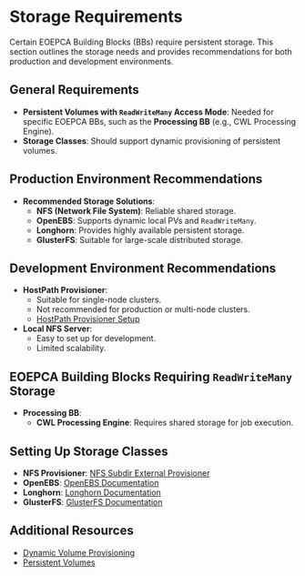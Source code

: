 
# Storage Requirements

Certain EOEPCA Building Blocks (BBs) require persistent storage. This section outlines the storage needs and provides recommendations for both production and development environments.

## General Requirements

- **Persistent Volumes with `ReadWriteMany` Access Mode**: Needed for specific EOEPCA BBs, such as the **Processing BB** (e.g., CWL Processing Engine).
- **Storage Classes**: Should support dynamic provisioning of persistent volumes.

## Production Environment Recommendations

- **Recommended Storage Solutions**:
    - **NFS (Network File System)**: Reliable shared storage.
    - **OpenEBS**: Supports dynamic local PVs and `ReadWriteMany`.
    - **Longhorn**: Provides highly available persistent storage.
    - **GlusterFS**: Suitable for large-scale distributed storage.

## Development Environment Recommendations

- **HostPath Provisioner**:
    - Suitable for single-node clusters.
    - Not recommended for production or multi-node clusters.
    - [HostPath Provisioner Setup](./hostpath-provisioner.md)
- **Local NFS Server**:
    - Easy to set up for development.
    - Limited scalability.

## EOEPCA Building Blocks Requiring `ReadWriteMany` Storage

- **Processing BB**:
    - **CWL Processing Engine**: Requires shared storage for job execution.


## Setting Up Storage Classes

- **NFS Provisioner**: [NFS Subdir External Provisioner](https://github.com/kubernetes-sigs/nfs-subdir-external-provisioner)
- **OpenEBS**: [OpenEBS Documentation](https://openebs.io/)
- **Longhorn**: [Longhorn Documentation](https://longhorn.io/)
- **GlusterFS**: [GlusterFS Documentation](https://docs.gluster.org/en/latest/)

## Additional Resources

  - [Dynamic Volume Provisioning](https://kubernetes.io/docs/concepts/storage/dynamic-provisioning/)
  - [Persistent Volumes](https://kubernetes.io/docs/concepts/storage/persistent-volumes/)